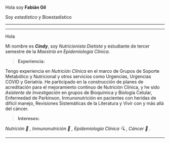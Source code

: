 Hola soy **Fabián Gil**







Soy *estadístico* y Bioestadístico

***
***
Hola

Mi nombre es **_Cindy_**, soy *Nutricionista Dietista* y estudiante de tercer semestre de la *Maestría en Epidemiología Clínica*.

>**Experiencia:**

Tengo experiencia en *Nutrición Clínica* en el marco de Grupos de Soporte Metabólico y Nutricional y otros servicios como Urgencias, Urgencias COVID y Geriatría. He participado en la construcción de planes de acreditación para el mejoramiento continuo de Nutrición Clínica, y he sido *Asistente de Investigación* en grupos de Bioquímica y Biología Celular, Enfermedad de Parkinson, Inmunonutrición en pacientes con heridas de difícil manejo, Revisiones Sistemáticas de la Literatura y Vivir con y más allá del cáncer. 

>**Intereses:**

*Nutrición 🍨 , Inmunonutrición 🧬 , Epidemiología Clínica 🔍 , Cáncer :crab: .*

***
